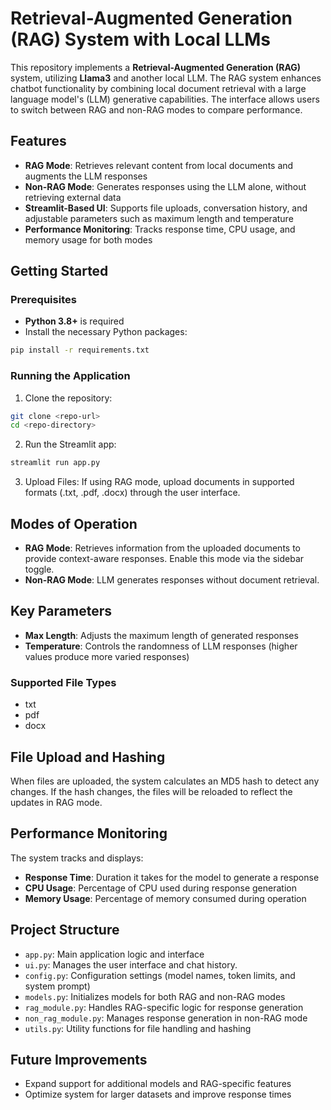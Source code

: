 # Retrieval-Augmented Generation (RAG) System with Local LLMs

This repository implements a **Retrieval-Augmented Generation (RAG)** system, utilizing **Llama3** and another local LLM. The RAG system enhances chatbot functionality by combining local document retrieval with a large language model's (LLM) generative capabilities. The interface allows users to switch between RAG and non-RAG modes to compare performance.

## Features

- **RAG Mode**: Retrieves relevant content from local documents and augments the LLM responses
- **Non-RAG Mode**: Generates responses using the LLM alone, without retrieving external data
- **Streamlit-Based UI**: Supports file uploads, conversation history, and adjustable parameters such as maximum length and temperature
- **Performance Monitoring**: Tracks response time, CPU usage, and memory usage for both modes

## Getting Started

### Prerequisites

- **Python 3.8+** is required
- Install the necessary Python packages:

```bash
pip install -r requirements.txt
```

### Running the Application

1. Clone the repository:
```bash
git clone <repo-url>
cd <repo-directory>
```

2. Run the Streamlit app:
```bash
streamlit run app.py
```

3. Upload Files: If using RAG mode, upload documents in supported formats (.txt, .pdf, .docx) through the user interface.

## Modes of Operation

- **RAG Mode**: Retrieves information from the uploaded documents to provide context-aware responses. Enable this mode via the sidebar toggle.
- **Non-RAG Mode**: LLM generates responses without document retrieval.

## Key Parameters

- **Max Length**: Adjusts the maximum length of generated responses
- **Temperature**: Controls the randomness of LLM responses (higher values produce more varied responses)

### Supported File Types
- txt
- pdf
- docx

## File Upload and Hashing

When files are uploaded, the system calculates an MD5 hash to detect any changes. If the hash changes, the files will be reloaded to reflect the updates in RAG mode.

## Performance Monitoring

The system tracks and displays:
- **Response Time**: Duration it takes for the model to generate a response
- **CPU Usage**: Percentage of CPU used during response generation
- **Memory Usage**: Percentage of memory consumed during operation

## Project Structure

- `app.py`: Main application logic and interface
- `ui.py`: Manages the user interface and chat history.
- `config.py`: Configuration settings (model names, token limits, and system prompt)
- `models.py`: Initializes models for both RAG and non-RAG modes
- `rag_module.py`: Handles RAG-specific logic for response generation
- `non_rag_module.py`: Manages response generation in non-RAG mode
- `utils.py`: Utility functions for file handling and hashing

## Future Improvements

- Expand support for additional models and RAG-specific features
- Optimize system for larger datasets and improve response times